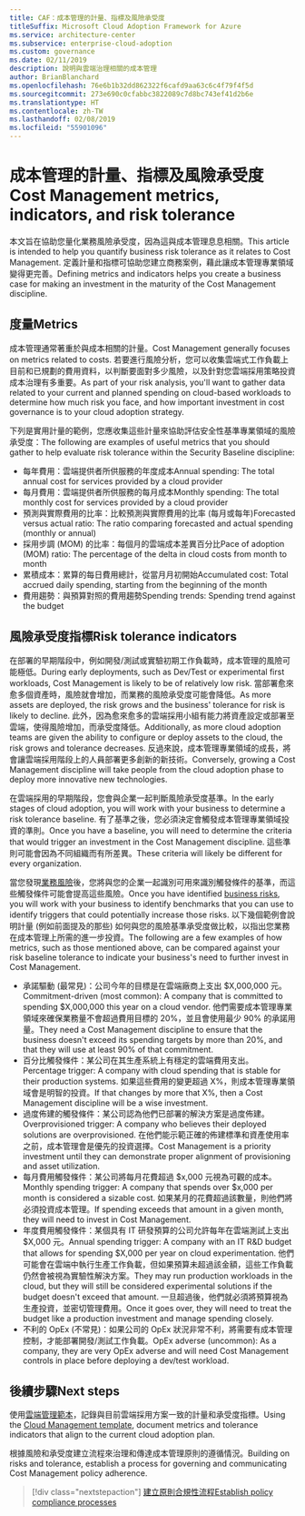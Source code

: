 ```yaml
---
title: CAF：成本管理的計量、指標及風險承受度
titleSuffix: Microsoft Cloud Adoption Framework for Azure
ms.service: architecture-center
ms.subservice: enterprise-cloud-adoption
ms.custom: governance
ms.date: 02/11/2019
description: 說明與雲端治理相關的成本管理
author: BrianBlanchard
ms.openlocfilehash: 76e6b1b32dd862322f6cafd9aa63c6c4f79f4f5d
ms.sourcegitcommit: 273e690c0cfabbc3822089c7d8bc743ef41d2b6e
ms.translationtype: HT
ms.contentlocale: zh-TW
ms.lasthandoff: 02/08/2019
ms.locfileid: "55901096"
---
```

# <a name="cost-management-metrics-indicators-and-risk-tolerance"></a><span data-ttu-id="ace3b-103">成本管理的計量、指標及風險承受度</span><span class="sxs-lookup"><span data-stu-id="ace3b-103">Cost Management metrics, indicators, and risk tolerance</span></span>

<span data-ttu-id="ace3b-104">本文旨在協助您量化業務風險承受度，因為這與成本管理息息相關。</span><span class="sxs-lookup"><span data-stu-id="ace3b-104">This article is intended to help you quantify business risk tolerance as it relates to Cost Management.</span></span> <span data-ttu-id="ace3b-105">定義計量和指標可協助您建立商務案例，藉此讓成本管理專業領域變得更完善。</span><span class="sxs-lookup"><span data-stu-id="ace3b-105">Defining metrics and indicators helps you create a business case for making an investment in the maturity of the Cost Management discipline.</span></span>

## <a name="metrics"></a><span data-ttu-id="ace3b-106">度量</span><span class="sxs-lookup"><span data-stu-id="ace3b-106">Metrics</span></span>

<span data-ttu-id="ace3b-107">成本管理通常著重於與成本相關的計量。</span><span class="sxs-lookup"><span data-stu-id="ace3b-107">Cost Management generally focuses on metrics related to costs.</span></span> <span data-ttu-id="ace3b-108">若要進行風險分析，您可以收集雲端式工作負載上目前和已規劃的費用資料，以判斷要面對多少風險，以及針對您雲端採用策略投資成本治理有多重要。</span><span class="sxs-lookup"><span data-stu-id="ace3b-108">As part of your risk analysis, you'll want to gather data related to your current and planned spending on cloud-based workloads to determine how much risk you face, and how important investment in cost governance is to your cloud adoption strategy.</span></span>

<span data-ttu-id="ace3b-109">下列是實用計量的範例，您應收集這些計量來協助評估安全性基準專業領域的風險承受度：</span><span class="sxs-lookup"><span data-stu-id="ace3b-109">The following are examples of useful metrics that you should gather to help evaluate risk tolerance within the Security Baseline discipline:</span></span>

- <span data-ttu-id="ace3b-110">每年費用：雲端提供者所供服務的年度成本</span><span class="sxs-lookup"><span data-stu-id="ace3b-110">Annual spending: The total annual cost for services provided by a cloud provider</span></span>
- <span data-ttu-id="ace3b-111">每月費用：雲端提供者所供服務的每月成本</span><span class="sxs-lookup"><span data-stu-id="ace3b-111">Monthly spending: The total monthly cost for services provided by a cloud provider</span></span>
- <span data-ttu-id="ace3b-112">預測與實際費用的比率：比較預測與實際費用的比率 (每月或每年)</span><span class="sxs-lookup"><span data-stu-id="ace3b-112">Forecasted versus actual ratio: The ratio comparing forecasted and actual spending (monthly or annual)</span></span>
- <span data-ttu-id="ace3b-113">採用步調 (MOM) 的比率：每個月的雲端成本差異百分比</span><span class="sxs-lookup"><span data-stu-id="ace3b-113">Pace of adoption (MOM) ratio: The percentage of the delta in cloud costs from month to month</span></span>
- <span data-ttu-id="ace3b-114">累積成本：累算的每日費用總計，從當月月初開始</span><span class="sxs-lookup"><span data-stu-id="ace3b-114">Accumulated cost: Total accrued daily spending, starting from the beginning of the month</span></span>
- <span data-ttu-id="ace3b-115">費用趨勢：與預算對照的費用趨勢</span><span class="sxs-lookup"><span data-stu-id="ace3b-115">Spending trends: Spending trend against the budget</span></span>

## <a name="risk-tolerance-indicators"></a><span data-ttu-id="ace3b-116">風險承受度指標</span><span class="sxs-lookup"><span data-stu-id="ace3b-116">Risk tolerance indicators</span></span>

<span data-ttu-id="ace3b-117">在部署的早期階段中，例如開發/測試或實驗初期工作負載時，成本管理的風險可能極低。</span><span class="sxs-lookup"><span data-stu-id="ace3b-117">During early deployments, such as Dev/Test or experimental first workloads, Cost Management is likely to be of relatively low risk.</span></span> <span data-ttu-id="ace3b-118">當部署愈來愈多個資產時，風險就會增加，而業務的風險承受度可能會降低。</span><span class="sxs-lookup"><span data-stu-id="ace3b-118">As more assets are deployed, the risk grows and the business' tolerance for risk is likely to decline.</span></span> <span data-ttu-id="ace3b-119">此外，因為愈來愈多的雲端採用小組有能力將資產設定或部署至雲端，使得風險增加，而承受度降低。</span><span class="sxs-lookup"><span data-stu-id="ace3b-119">Additionally, as more cloud adoption teams are given the ability to configure or deploy assets to the cloud, the risk grows and tolerance decreases.</span></span> <span data-ttu-id="ace3b-120">反過來說，成本管理專業領域的成長，將會讓雲端採用階段上的人員部署更多創新的新技術。</span><span class="sxs-lookup"><span data-stu-id="ace3b-120">Conversely, growing a Cost Management discipline will take people from the cloud adoption phase to deploy more innovative new technologies.</span></span>

<span data-ttu-id="ace3b-121">在雲端採用的早期階段，您會與企業一起判斷風險承受度基準。</span><span class="sxs-lookup"><span data-stu-id="ace3b-121">In the early stages of cloud adoption, you will work with your business to determine a risk tolerance baseline.</span></span> <span data-ttu-id="ace3b-122">有了基準之後，您必須決定會觸發成本管理專業領域投資的準則。</span><span class="sxs-lookup"><span data-stu-id="ace3b-122">Once you have a baseline, you will need to determine the criteria that would trigger an investment in the Cost Management discipline.</span></span> <span data-ttu-id="ace3b-123">這些準則可能會因為不同組織而有所差異。</span><span class="sxs-lookup"><span data-stu-id="ace3b-123">These criteria will likely be different for every organization.</span></span>

<span data-ttu-id="ace3b-124">當您發現[業務風險](./business-risks.md)後，您將與您的企業一起識別可用來識別觸發條件的基準，而這些觸發條件可能會提高這些風險。</span><span class="sxs-lookup"><span data-stu-id="ace3b-124">Once you have identified [business risks](./business-risks.md), you will work with your business to identify benchmarks that you can use to identify triggers that could potentially increase those risks.</span></span> <span data-ttu-id="ace3b-125">以下幾個範例會說明計量 (例如前面提及的那些) 如何與您的風險基準承受度做比較，以指出您業務在成本管理上所需的進一步投資。</span><span class="sxs-lookup"><span data-stu-id="ace3b-125">The following are a few examples of how metrics, such as those mentioned above, can be compared against your risk baseline tolerance to indicate your business's need to further invest in Cost Management.</span></span>

- <span data-ttu-id="ace3b-126">承諾驅動 (最常見)：公司今年的目標是在雲端廠商上支出 $X,000,000 元。</span><span class="sxs-lookup"><span data-stu-id="ace3b-126">Commitment-driven (most common): A company that is committed to spending $X,000,000 this year on a cloud vendor.</span></span> <span data-ttu-id="ace3b-127">他們需要成本管理專業領域來確保業務量不會超過費用目標的 20%，並且會使用最少 90% 的承諾用量。</span><span class="sxs-lookup"><span data-stu-id="ace3b-127">They need a Cost Management discipline to ensure that the business doesn't exceed its spending targets by more than 20%, and that they will use at least 90% of that commitment.</span></span>
- <span data-ttu-id="ace3b-128">百分比觸發條件：某公司在其生產系統上有穩定的雲端費用支出。</span><span class="sxs-lookup"><span data-stu-id="ace3b-128">Percentage trigger: A company with cloud spending that is stable for their production systems.</span></span> <span data-ttu-id="ace3b-129">如果這些費用的變更超過 X%，則成本管理專業領域會是明智的投資。</span><span class="sxs-lookup"><span data-stu-id="ace3b-129">If that changes by more that X%, then a Cost Management discipline will be a wise investment.</span></span>
- <span data-ttu-id="ace3b-130">過度佈建的觸發條件：某公司認為他們已部署的解決方案是過度佈建。</span><span class="sxs-lookup"><span data-stu-id="ace3b-130">Overprovisioned trigger: A company who believes their deployed solutions are overprovisioned.</span></span> <span data-ttu-id="ace3b-131">在他們能示範正確的佈建標準和資產使用率之前，成本管理會是優先的投資選擇。</span><span class="sxs-lookup"><span data-stu-id="ace3b-131">Cost Management is a priority investment until they can demonstrate proper alignment of provisioning and asset utilization.</span></span>
- <span data-ttu-id="ace3b-132">每月費用觸發條件：某公司將每月花費超過 $x,000 元視為可觀的成本。</span><span class="sxs-lookup"><span data-stu-id="ace3b-132">Monthly spending trigger: A company that spends over $x,000 per month is considered a sizable cost.</span></span> <span data-ttu-id="ace3b-133">如果某月的花費超過該數量，則他們將必須投資成本管理。</span><span class="sxs-lookup"><span data-stu-id="ace3b-133">If spending exceeds that amount in a given month, they will need to invest in Cost Management.</span></span>
- <span data-ttu-id="ace3b-134">年度費用觸發條件：某個具有 IT 研發預算的公司允許每年在雲端測試上支出 $X,000 元。</span><span class="sxs-lookup"><span data-stu-id="ace3b-134">Annual spending trigger: A company with an IT R&D budget that allows for spending $X,000 per year on cloud experimentation.</span></span> <span data-ttu-id="ace3b-135">他們可能會在雲端中執行生產工作負載，但如果預算未超過該金額，這些工作負載仍然會被視為實驗性解決方案。</span><span class="sxs-lookup"><span data-stu-id="ace3b-135">They may run production workloads in the cloud, but they will still be considered experimental solutions if the budget doesn't exceed that amount.</span></span> <span data-ttu-id="ace3b-136">一旦超過後，他們就必須將預算視為生產投資，並密切管理費用。</span><span class="sxs-lookup"><span data-stu-id="ace3b-136">Once it goes over, they will need to treat the budget like a production investment and manage spending closely.</span></span>
- <span data-ttu-id="ace3b-137">不利的 OpEx (不常見)：如果公司的 OpEx 狀況非常不利，將需要有成本管理控制，才能部署開發/測試工作負載。</span><span class="sxs-lookup"><span data-stu-id="ace3b-137">OpEx adverse (uncommon): As a company, they are very OpEx adverse and will need Cost Management controls in place before deploying a dev/test workload.</span></span>

## <a name="next-steps"></a><span data-ttu-id="ace3b-138">後續步驟</span><span class="sxs-lookup"><span data-stu-id="ace3b-138">Next steps</span></span>

<span data-ttu-id="ace3b-139">使用[雲端管理範本](./template.md)，記錄與目前雲端採用方案一致的計量和承受度指標。</span><span class="sxs-lookup"><span data-stu-id="ace3b-139">Using the [Cloud Management template](./template.md), document metrics and tolerance indicators that align to the current cloud adoption plan.</span></span>

<span data-ttu-id="ace3b-140">根據風險和承受度建立流程來治理和傳達成本管理原則的遵循情況。</span><span class="sxs-lookup"><span data-stu-id="ace3b-140">Building on risks and tolerance, establish a process for governing and communicating Cost Management policy adherence.</span></span>

> [!div class="nextstepaction"]
> [<span data-ttu-id="ace3b-141">建立原則合規性流程</span><span class="sxs-lookup"><span data-stu-id="ace3b-141">Establish policy compliance processes</span></span>](compliance-processes.md)
